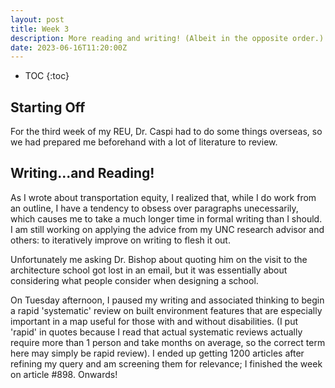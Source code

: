 ```yaml
---
layout: post
title: Week 3
description: More reading and writing! (Albeit in the opposite order.)
date: 2023-06-16T11:20:00Z
---
```


* TOC
{:toc}

## Starting Off
For the third week of my REU, Dr. Caspi had to do some things overseas, so we had prepared me beforehand with a lot of literature to review.

## Writing...and Reading!
As I wrote about transportation equity, I realized that, while I do work from an outline, I have a tendency to obsess over paragraphs unecessarily, which causes me to take a much longer time in formal writing than I should. I am still working on applying the advice from my UNC research advisor and others: to iteratively improve on writing to flesh it out. 

Unfortunately me asking Dr. Bishop about quoting him on the visit to the architecture school got lost in an email, but it was essentially about considering what people consider when designing a school.

On Tuesday afternoon, I paused my writing and associated thinking to begin a rapid 'systematic' review on built environment features that are especially important in a map useful for those with and without disabilities. (I put 'rapid' in quotes because I read that actual systematic reviews actually require more than 1 person and take months on average, so the correct term here may simply be rapid review). I ended up getting 1200 articles after refining my query and am screening them for relevance; I finished the week on article #898. Onwards!